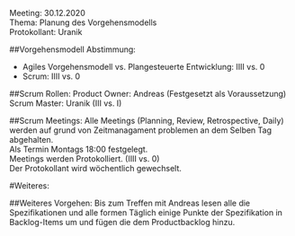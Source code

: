 Meeting: 30.12.2020  
Thema: Planung des Vorgehensmodells  
Protokollant: Uranik  

##Vorgehensmodell
Abstimmung:
- Agiles Vorgehensmodell vs. Plangesteuerte Entwicklung: IIII vs. 0
- Scrum: IIII vs. 0

##Scrum Rollen:
Product Owner: Andreas (Festgesetzt als Voraussetzung)  
Scrum Master: Uranik (III vs. I)

##Scrum Meetings:
Alle Meetings (Planning, Review, Retrospective, Daily) werden auf grund von Zeitmanagament problemen 
an dem Selben Tag abgehalten.    
Als Termin Montags 18:00 festgelegt.   
Meetings werden Protokolliert. (IIII vs. 0)   
Der Protokollant wird wöchentlich gewechselt. 

#Weiteres:

##Weiteres Vorgehen:
Bis zum Treffen mit Andreas lesen alle die Spezifikationen und alle formen Täglich einige 
Punkte der Spezifikation in Backlog-Items um und fügen die dem Productbacklog hinzu. 
